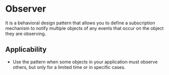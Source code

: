 # Observer 

It is a behavioral design pattern that allows you to define a subscription mechanism to notify multiple objects of any events that occur on the object they are observing.

## Applicability

- Use the pattern when some objects in your application must observe others, but only for a limited time or in specific cases.